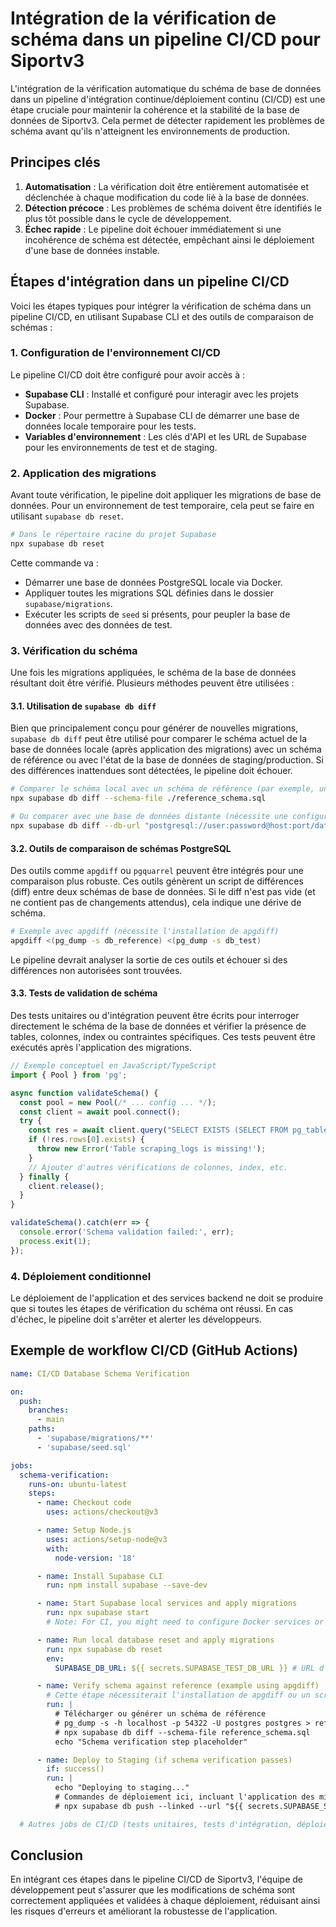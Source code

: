 # Intégration de la vérification de schéma dans un pipeline CI/CD pour Siportv3

L'intégration de la vérification automatique du schéma de base de données dans un pipeline d'intégration continue/déploiement continu (CI/CD) est une étape cruciale pour maintenir la cohérence et la stabilité de la base de données de Siportv3. Cela permet de détecter rapidement les problèmes de schéma avant qu'ils n'atteignent les environnements de production.

## Principes clés

1.  **Automatisation** : La vérification doit être entièrement automatisée et déclenchée à chaque modification du code lié à la base de données.
2.  **Détection précoce** : Les problèmes de schéma doivent être identifiés le plus tôt possible dans le cycle de développement.
3.  **Échec rapide** : Le pipeline doit échouer immédiatement si une incohérence de schéma est détectée, empêchant ainsi le déploiement d'une base de données instable.

## Étapes d'intégration dans un pipeline CI/CD

Voici les étapes typiques pour intégrer la vérification de schéma dans un pipeline CI/CD, en utilisant Supabase CLI et des outils de comparaison de schémas :

### 1. Configuration de l'environnement CI/CD

Le pipeline CI/CD doit être configuré pour avoir accès à :

*   **Supabase CLI** : Installé et configuré pour interagir avec les projets Supabase.
*   **Docker** : Pour permettre à Supabase CLI de démarrer une base de données locale temporaire pour les tests.
*   **Variables d'environnement** : Les clés d'API et les URL de Supabase pour les environnements de test et de staging.

### 2. Application des migrations

Avant toute vérification, le pipeline doit appliquer les migrations de base de données. Pour un environnement de test temporaire, cela peut se faire en utilisant `supabase db reset`.

```bash
# Dans le répertoire racine du projet Supabase
npx supabase db reset
```

Cette commande va :
*   Démarrer une base de données PostgreSQL locale via Docker.
*   Appliquer toutes les migrations SQL définies dans le dossier `supabase/migrations`.
*   Exécuter les scripts de `seed` si présents, pour peupler la base de données avec des données de test.

### 3. Vérification du schéma

Une fois les migrations appliquées, le schéma de la base de données résultant doit être vérifié. Plusieurs méthodes peuvent être utilisées :

#### 3.1. Utilisation de `supabase db diff`

Bien que principalement conçu pour générer de nouvelles migrations, `supabase db diff` peut être utilisé pour comparer le schéma actuel de la base de données locale (après application des migrations) avec un schéma de référence ou avec l'état de la base de données de staging/production. Si des différences inattendues sont détectées, le pipeline doit échouer.

```bash
# Comparer le schéma local avec un schéma de référence (par exemple, un fichier SQL)
npx supabase db diff --schema-file ./reference_schema.sql

# Ou comparer avec une base de données distante (nécessite une configuration d'accès)
npx supabase db diff --db-url "postgresql://user:password@host:port/database"
```

#### 3.2. Outils de comparaison de schémas PostgreSQL

Des outils comme `apgdiff` ou `pgquarrel` peuvent être intégrés pour une comparaison plus robuste. Ces outils génèrent un script de différences (diff) entre deux schémas de base de données. Si le diff n'est pas vide (et ne contient pas de changements attendus), cela indique une dérive de schéma.

```bash
# Exemple avec apgdiff (nécessite l'installation de apgdiff)
apgdiff <(pg_dump -s db_reference) <(pg_dump -s db_test)
```

Le pipeline devrait analyser la sortie de ces outils et échouer si des différences non autorisées sont trouvées.

#### 3.3. Tests de validation de schéma

Des tests unitaires ou d'intégration peuvent être écrits pour interroger directement le schéma de la base de données et vérifier la présence de tables, colonnes, index ou contraintes spécifiques. Ces tests peuvent être exécutés après l'application des migrations.

```javascript
// Exemple conceptuel en JavaScript/TypeScript
import { Pool } from 'pg';

async function validateSchema() {
  const pool = new Pool(/* ... config ... */);
  const client = await pool.connect();
  try {
    const res = await client.query("SELECT EXISTS (SELECT FROM pg_tables WHERE schemaname = 'public' AND tablename  = 'scraping_logs');");
    if (!res.rows[0].exists) {
      throw new Error('Table scraping_logs is missing!');
    }
    // Ajouter d'autres vérifications de colonnes, index, etc.
  } finally {
    client.release();
  }
}

validateSchema().catch(err => {
  console.error('Schema validation failed:', err);
  process.exit(1);
});
```

### 4. Déploiement conditionnel

Le déploiement de l'application et des services backend ne doit se produire que si toutes les étapes de vérification du schéma ont réussi. En cas d'échec, le pipeline doit s'arrêter et alerter les développeurs.

## Exemple de workflow CI/CD (GitHub Actions)

```yaml
name: CI/CD Database Schema Verification

on:
  push:
    branches:
      - main
    paths:
      - 'supabase/migrations/**'
      - 'supabase/seed.sql'

jobs:
  schema-verification:
    runs-on: ubuntu-latest
    steps:
      - name: Checkout code
        uses: actions/checkout@v3

      - name: Setup Node.js
        uses: actions/setup-node@v3
        with:
          node-version: '18'

      - name: Install Supabase CLI
        run: npm install supabase --save-dev

      - name: Start Supabase local services and apply migrations
        run: npx supabase start
        # Note: For CI, you might need to configure Docker services or use a dedicated Supabase test instance

      - name: Run local database reset and apply migrations
        run: npx supabase db reset
        env:
          SUPABASE_DB_URL: ${{ secrets.SUPABASE_TEST_DB_URL }} # URL d'une base de données de test temporaire

      - name: Verify schema against reference (example using apgdiff)
        # Cette étape nécessiterait l'installation de apgdiff ou un script personnalisé
        run: |
          # Télécharger ou générer un schéma de référence
          # pg_dump -s -h localhost -p 54322 -U postgres postgres > reference_schema.sql
          # npx supabase db diff --schema-file reference_schema.sql
          echo "Schema verification step placeholder"

      - name: Deploy to Staging (if schema verification passes)
        if: success()
        run: |
          echo "Deploying to staging..."
          # Commandes de déploiement ici, incluant l'application des migrations distantes
          # npx supabase db push --linked --url "${{ secrets.SUPABASE_STAGING_URL }}"

  # Autres jobs de CI/CD (tests unitaires, tests d'intégration, déploiement frontend/backend)
```

## Conclusion

En intégrant ces étapes dans le pipeline CI/CD de Siportv3, l'équipe de développement peut s'assurer que les modifications de schéma sont correctement appliquées et validées à chaque déploiement, réduisant ainsi les risques d'erreurs et améliorant la robustesse de l'application.

